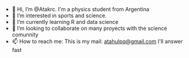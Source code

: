 - 👋 Hi, I’m @Atakrc. I'm a physics student from Argentina
- 👀 I’m interested in sports and science.
- 🌱 I’m currently learning R and data science
- 💞️ I’m looking to collaborate on many proyects with the science comunnity
- 📫 How to reach me:
    This is my mail: atahulpq@gmail.com
    I'll answer fast

<!---
Atakrc/Atakrc is a ✨ special ✨ repository because its `README.md` (this file) appears on your GitHub profile.
You can click the Preview link to take a look at your changes.
--->
